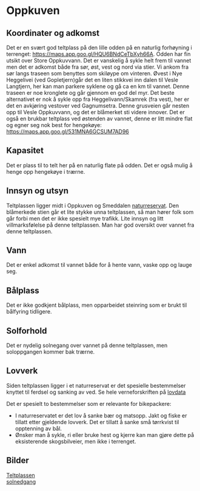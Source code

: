 # Oppkuven

## Koordinater og adkomst

Det er en svært god teltplass på den lille odden på en naturlig forhøyning i terrenget: https://maps.app.goo.gl/HQU6BNdCeTbXyh66A. Odden har fin utsikt over Store Oppkuvvann. Det er vanskelig å sykle helt frem til vannet men det er adkomst både fra sør, øst, vest og nord via stier. Vi ankom fra sør langs traseen som benyttes som skiløype om vinteren. Øvest i Nye Heggelivei (ved Gopletjern)går det en liten stikkvei inn dalen til Vesle Langtjern, her kan man parkere syklene og gå ca en km til vannet. Denne traseen er noe kronglete og går gjennom en god del myr. Det beste alternativet er nok å sykle opp fra Heggelivann/Skamrek (fra vest), her er det en avkjøring vestover ved Gagnumsetra. Denne grusveien går nesten opp til Vesle Oppkuvvann, og det er blåmerket sti videre innover. Det er også en brukbar teltplass ved østenden av vannet, denne er litt mindre flat og egner seg nok best for hengekøye: https://maps.app.goo.gl/531MNA6GCSUM7AD96  

## Kapasitet  

Det er plass til to telt her på en naturlig flate på odden. Det er også mulig å henge opp hengekøye i trærne.  

## Innsyn og utsyn  

Teltplassen ligger midt i Oppkuven og Smeddalen [naturreservat](https://felles.naturbase.no/api/dokument/hent/36960.PDF). Den blåmerkede stien går et lite stykke unna teltplassen, så man hører folk som går forbi men det er ikke spesielt mye trafikk. Lite innsyn og litt villmarksfølelse på denne teltplassen. Man har god oversikt over vannet fra denne teltplassen.  

## Vann  

Det er enkel adkomst til vannet både for å hente vann, vaske opp og lauge seg.  

## Bålplass  

Det er ikke godkjent bålplass, men opparbeidet steinring som er brukt til bålfyring tidligere.  

## Solforhold  

Det er nydelig solnegang over vannet på denne teltplassen, men soloppgangen kommer bak trærne.  

## Lovverk

Siden teltplassen ligger i et naturreservat er det spesielle bestemmelser knyttet til ferdsel og sanking av ved. Se hele verneforskriften på [lovdata](https://lovdata.no/dokument/LF/forskrift/1995-06-23-653)

Det er spesielt to bestemmelser som er relevante for bikepackere:

* I naturreservatet er det lov å sanke bær og matsopp. Jakt og fiske er tillatt etter
gjeldende lovverk. Det er tillatt å sanke små tørrkvist til opptenning av bål.  
* Ønsker man å sykle, ri eller bruke hest og kjerre kan man gjøre dette på
eksisterende skogsbilveier, men ikke i terrenget.  

## Bilder  

[Teltplassen](telt.jpg)  
[solnedgang](solnedgang.jpg)  
